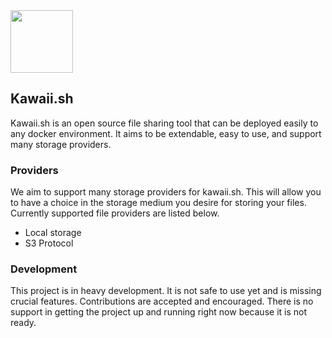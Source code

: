 <img height="100" src="https://raw.githubusercontent.com/Riku32/kawaii.sh/rewrite/.github/banner.png">

## Kawaii.sh
Kawaii.sh is an open source file sharing tool that can be deployed easily to any docker environment. It aims to be extendable, easy to use, and support many storage providers.

### Providers
We aim to support many storage providers for kawaii.sh. This will allow you to have a choice in the storage medium you desire for storing your files. Currently supported file providers are listed below.

 - Local storage
 - S3 Protocol

### Development
This project is in heavy development. It is not safe to use yet and is missing crucial features. Contributions are accepted and encouraged. There is no support in getting the project up and running right now because it is not ready.